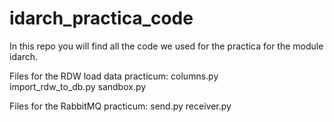 # idarch_practica_code
In this repo you will find all the code we used for the practica for the module idarch.

Files for the RDW load data practicum:
columns.py		
import_rdw_to_db.py	
sandbox.py

Files for the RabbitMQ practicum:
send.py
receiver.py
